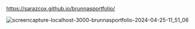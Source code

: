 https://sarazcox.github.io/brunnasportfolio/



![screencapture-localhost-3000-brunnasportfolio-2024-04-25-11_51_06](https://github.com/sarazcox/brunnasportfolio/assets/94139313/4dd04b99-71d8-47cf-bee3-1229fa3789fa)
